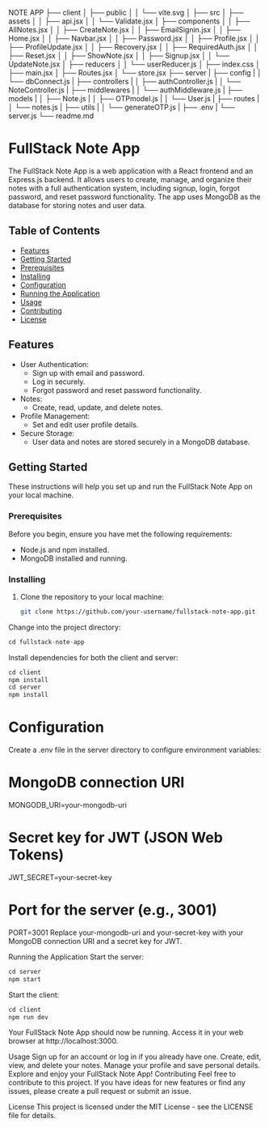 NOTE APP
├── client
│ ├── public
│ │ └── vite.svg
│ ├── src
│ ├── assets
│ │ ├── api.jsx
│ │ └── Validate.jsx
│ ├── components
│ │ ├── AllNotes.jsx
│ │ ├── CreateNote.jsx
│ │ ├── EmailSignin.jsx
│ │ ├── Home.jsx
│ │ ├── Navbar.jsx
│ │ ├── Password.jsx
│ │ ├── Profile.jsx
│ │ ├── ProfileUpdate.jsx
│ │ ├── Recovery.jsx
│ │ ├── RequiredAuth.jsx
│ │ ├── Reset.jsx
│ │ ├── ShowNote.jsx
│ │ ├── Signup.jsx
│ │ └── UpdateNote.jsx
│ ├── reducers
│ │ └── userReducer.js
│ ├── index.css
│ ├── main.jsx
│ ├── Routes.jsx
│ └── store.jsx
├── server
| ├── config
| │ └── dbConnect.js
| ├── controllers
| │ ├── authController.js
| │ └── NoteController.js
| ├── middlewares
| │ └── authMiddleware.js
| ├── models
| │ ├── Note.js
| │ ├── OTPmodel.js
| │ └── User.js
| ├── routes
| │ └── notes.js
| ├── utils
| │ └── generateOTP.js
| ├── .env
| └── server.js
└── readme.md

# FullStack Note App

The FullStack Note App is a web application with a React frontend and an Express.js backend. It allows users to create, manage, and organize their notes with a full authentication system, including signup, login, forgot password, and reset password functionality. The app uses MongoDB as the database for storing notes and user data.

## Table of Contents

- [Features](#features)
- [Getting Started](#getting-started)
- [Prerequisites](#prerequisites)
- [Installing](#installing)
- [Configuration](#configuration)
- [Running the Application](#running-the-application)
- [Usage](#usage)
- [Contributing](#contributing)
- [License](#license)

## Features

- User Authentication:
  - Sign up with email and password.
  - Log in securely.
  - Forgot password and reset password functionality.
- Notes:
  - Create, read, update, and delete notes.
- Profile Management:
  - Set and edit user profile details.
- Secure Storage:
  - User data and notes are stored securely in a MongoDB database.

## Getting Started

These instructions will help you set up and run the FullStack Note App on your local machine.

### Prerequisites

Before you begin, ensure you have met the following requirements:

- Node.js and npm installed.
- MongoDB installed and running.

### Installing

1. Clone the repository to your local machine:

   ```bash
   git clone https://github.com/your-username/fullstack-note-app.git
   ```

Change into the project directory:

```js
cd fullstack-note-app
```

Install dependencies for both the client and server:

```js
cd client
npm install
cd server
npm install
```

# Configuration

Create a .env file in the server directory to configure environment variables:

# MongoDB connection URI

MONGODB_URI=your-mongodb-uri

# Secret key for JWT (JSON Web Tokens)

JWT_SECRET=your-secret-key

# Port for the server (e.g., 3001)

PORT=3001
Replace your-mongodb-uri and your-secret-key with your MongoDB connection URI and a secret key for JWT.

Running the Application
Start the server:

```js
cd server
npm start
```

Start the client:

```js
cd client
npm run dev
```

Your FullStack Note App should now be running. Access it in your web browser at http://localhost:3000.

Usage
Sign up for an account or log in if you already have one.
Create, edit, view, and delete your notes.
Manage your profile and save personal details.
Explore and enjoy your FullStack Note App!
Contributing
Feel free to contribute to this project. If you have ideas for new features or find any issues, please create a pull request or submit an issue.

License
This project is licensed under the MIT License - see the LICENSE file for details.
